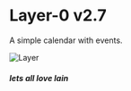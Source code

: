 # Layer-0 v2.7
A simple calendar with events.

![Layer](https://cdn.discordapp.com/attachments/565548148307787777/804288475783626782/ezgif-7-e964d4006d0f.png)

##### *lets all love lain*
